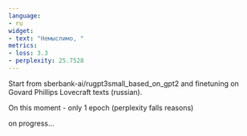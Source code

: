 ```yaml
---
language:
- ru
widget:
- text: "Немыслимо, "
metrics:
- loss: 3.3
- perplexity: 25.7528
---
```


Start from sberbank-ai/rugpt3small_based_on_gpt2 and finetuning on Govard Phillips Lovecraft texts (russian).

On this moment - only 1 epoch (perplexity falls reasons)

on progress...

